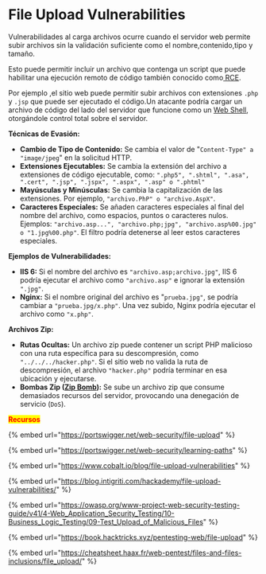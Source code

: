 # File Upload Vulnerabilities

Vulnerabilidades al carga archivos ocurre cuando el servidor web permite subir archivos sin la validación suficiente como el nombre,contenido,tipo y tamaño.

Esto puede permitir incluir un archivo que contenga un script que puede habilitar una ejecución remoto de código también conocido como[ RCE](remote-code-execution-rce.md).

Por ejemplo ,el sitio web puede permitir subir archivos con extensiones `.php` y `.jsp` que puede ser ejecutado el código.Un atacante podría cargar un archivo de código del lado del servidor que funcione como un [Web Shell](web-shell.md), otorgándole  control total sobre el servidor.

**Técnicas de Evasión:**

* **Cambio de Tipo de Contenido:** Se cambia el valor de "`Content-Type" a "image/jpeg`" en la solicitud HTTP.
* **Extensiones Ejecutables:** Se cambia la extensión del archivo a extensiones de código ejecutable, como: `".php5", ".shtml", ".asa", ".cert", ".jsp", ".jspx", ".aspx", ".asp" o ".phtml"`
* **Mayúsculas y Minúsculas:** Se cambia la capitalización de las extensiones. Por ejemplo, `"archivo.PhP" o "archivo.AspX"`.&#x20;
* **Caracteres Especiales:** Se añaden caracteres especiales al final del nombre del archivo, como espacios, puntos o caracteres nulos. Ejemplos: `"archivo.asp...", "archivo.php;jpg", "archivo.asp%00.jpg" o "1.jpg%00.php"`. El filtro podría detenerse al leer estos caracteres especiales.

**Ejemplos de Vulnerabilidades:**

* **IIS 6:** Si el nombre del archivo es `"archivo.asp;archivo.jpg"`, IIS 6 podría ejecutar el archivo como `"archivo.asp"` e ignorar la extensión `".jpg"`.
* **Nginx:** Si el nombre original del archivo es "`prueba.jpg"`, se podría cambiar a `"prueba.jpg/x.php"`. Una vez subido, Nginx podría ejecutar el archivo como `"x.php"`.

**Archivos Zip:**

* **Rutas Ocultas:** Un archivo zip puede contener un script PHP malicioso con una ruta específica para su descompresión, como `"../../../hacker.php"`. Si el sitio web no valida la ruta de descompresión, el archivo `"hacker.php"` podría terminar en esa ubicación y ejecutarse.
* **Bombas Zip (**[**Zip Bomb**](https://github.com/AbhiAgarwal/notes/wiki/Zip-bomb)**):** Se sube un archivo zip que consume demasiados recursos del servidor, provocando una denegación de servicio (`DoS`).



<mark style="color:red;">**Recursos**</mark>

{% embed url="https://portswigger.net/web-security/file-upload" %}

{% embed url="https://portswigger.net/web-security/learning-paths" %}

{% embed url="https://www.cobalt.io/blog/file-upload-vulnerabilities" %}

{% embed url="https://blog.intigriti.com/hackademy/file-upload-vulnerabilities/" %}

{% embed url="https://owasp.org/www-project-web-security-testing-guide/v41/4-Web_Application_Security_Testing/10-Business_Logic_Testing/09-Test_Upload_of_Malicious_Files" %}

{% embed url="https://book.hacktricks.xyz/pentesting-web/file-upload" %}

{% embed url="https://cheatsheet.haax.fr/web-pentest/files-and-files-inclusions/file_upload/" %}
